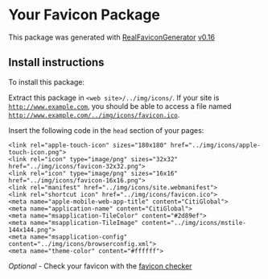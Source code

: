# Your Favicon Package

This package was generated with [RealFaviconGenerator](https://realfavicongenerator.net/) [v0.16](https://realfavicongenerator.net/change_log#v0.16)

## Install instructions

To install this package:

Extract this package in <code>&lt;web site&gt;/../img/icons/</code>. If your site is <code>http://www.example.com</code>, you should be able to access a file named <code>http://www.example.com/../img/icons/favicon.ico</code>.

Insert the following code in the `head` section of your pages:

    <link rel="apple-touch-icon" sizes="180x180" href="../img/icons/apple-touch-icon.png">
    <link rel="icon" type="image/png" sizes="32x32" href="../img/icons/favicon-32x32.png">
    <link rel="icon" type="image/png" sizes="16x16" href="../img/icons/favicon-16x16.png">
    <link rel="manifest" href="../img/icons/site.webmanifest">
    <link rel="shortcut icon" href="../img/icons/favicon.ico">
    <meta name="apple-mobile-web-app-title" content="CitiGlobal">
    <meta name="application-name" content="CitiGlobal">
    <meta name="msapplication-TileColor" content="#2d89ef">
    <meta name="msapplication-TileImage" content="../img/icons/mstile-144x144.png">
    <meta name="msapplication-config" content="../img/icons/browserconfig.xml">
    <meta name="theme-color" content="#ffffff">

*Optional* - Check your favicon with the [favicon checker](https://realfavicongenerator.net/favicon_checker)